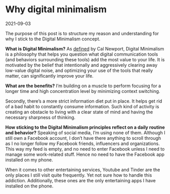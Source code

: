 # Why digital minimalism

2021-09-03

The purpose of this post is to structure my reason and understanding for why I stick to the Digital Minimalism concept.

**What is Digital Minimalism?**
As [defined](https://www.calnewport.com/blog/2016/12/18/on-digital-minimalism/) by Cal Newport, Digital Minimalism is a philosophy that helps you question what digital communication tools (and behaviors surrounding these tools) add the most value to your life. It is motivated by the belief that intentionally and aggressively clearing away low-value digital noise, and optimizing your use of the tools that really matter, can significantly improve your life.

**What are the benefits?**
I’m building on a muscle to perform focusing for a longer time and high concentration level by minimizing context switching.

Secondly, there’s a more strict information diet put in place. It helps get rid of a bad habit to constantly consume information. Such kind of activity is creating an obstacle to living with a clear state of mind and having the necessary sharpness of thinking.

**How sticking to the Digital Minimalism principles reflect on a daily routine and behavior?**
Speaking of social media, I’m using none of them. Although I still own a Facebook account, I don’t have there anything to scroll through as I no longer follow my Facebook friends, influencers and organizations. This way my feed is empty, and no need to enter Facebook unless I need to manage some work-related stuff. Hence no need to have the Facebook app installed on my phone.

When it comes to other entertaining services, Youtube and Tinder are the only places I still visit quite frequently. Yet not sure how to handle this addiction. Additionally, these ones are the only entertaining apps I have installed on the phone.